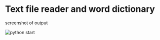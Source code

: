 # Text file reader and word dictionary

screenshot of output

![python start](https://user-images.githubusercontent.com/101066095/170370418-221e26c4-083b-492d-b2fc-94023ecc2b53.PNG)

